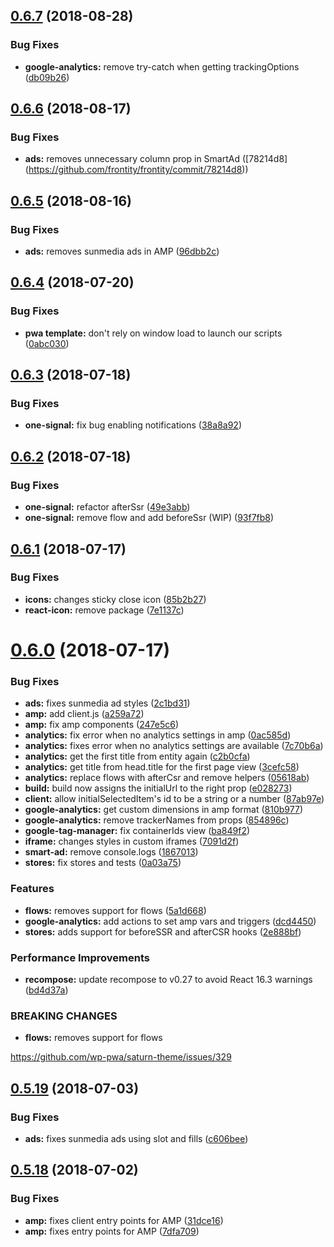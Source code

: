 ## [0.6.7](https://github.com/frontity/frontity/compare/v0.6.6...v0.6.7) (2018-08-28)


### Bug Fixes

* **google-analytics:** remove try-catch when getting trackingOptions ([db09b26](https://github.com/frontity/frontity/commit/db09b26))

## [0.6.6](https://github.com/frontity/frontity/compare/v0.6.5...v0.6.6) (2018-08-17)


### Bug Fixes

* **ads:** removes unnecessary column prop in SmartAd ([78214d8] (https://github.com/frontity/frontity/commit/78214d8))

## [0.6.5](https://github.com/frontity/frontity/compare/v0.6.4...v0.6.5) (2018-08-16)


### Bug Fixes

* **ads:** removes sunmedia ads in AMP ([96dbb2c](https://github.com/frontity/frontity/commit/96dbb2c))

## [0.6.4](https://github.com/frontity/frontity/compare/v0.6.3...v0.6.4) (2018-07-20)


### Bug Fixes

* **pwa template:** don't rely on window load to launch our scripts ([0abc030](https://github.com/frontity/frontity/commit/0abc030))

## [0.6.3](https://github.com/frontity/frontity/compare/v0.6.2...v0.6.3) (2018-07-18)


### Bug Fixes

* **one-signal:** fix bug enabling notifications ([38a8a92](https://github.com/frontity/frontity/commit/38a8a92))

## [0.6.2](https://github.com/frontity/frontity/compare/v0.6.1...v0.6.2) (2018-07-18)


### Bug Fixes

* **one-signal:** refactor afterSsr ([49e3abb](https://github.com/frontity/frontity/commit/49e3abb))
* **one-signal:** remove flow and add beforeSsr (WIP) ([93f7fb8](https://github.com/frontity/frontity/commit/93f7fb8))

## [0.6.1](https://github.com/frontity/frontity/compare/v0.6.0...v0.6.1) (2018-07-17)


### Bug Fixes

* **icons:** changes sticky close icon ([85b2b27](https://github.com/frontity/frontity/commit/85b2b27))
* **react-icon:** remove package ([7e1137c](https://github.com/frontity/frontity/commit/7e1137c))

# [0.6.0](https://github.com/frontity/frontity/compare/v0.5.19...v1.0.0) (2018-07-17)


### Bug Fixes

* **ads:** fixes sunmedia ad styles ([2c1bd31](https://github.com/frontity/frontity/commit/2c1bd31))
* **amp:** add client.js ([a259a72](https://github.com/frontity/frontity/commit/a259a72))
* **amp:** fix amp components ([247e5c6](https://github.com/frontity/frontity/commit/247e5c6))
* **analytics:** fix error when no analytics settings in amp ([0ac585d](https://github.com/frontity/frontity/commit/0ac585d))
* **analytics:** fixes error when no analytics settings are available ([7c70b6a](https://github.com/frontity/frontity/commit/7c70b6a))
* **analytics:** get the first title from entity again ([c2b0cfa](https://github.com/frontity/frontity/commit/c2b0cfa))
* **analytics:** get title from head.title for the first page view ([3cefc58](https://github.com/frontity/frontity/commit/3cefc58))
* **analytics:** replace flows with afterCsr and remove helpers ([05618ab](https://github.com/frontity/frontity/commit/05618ab))
* **build:** build now assigns the initialUrl to the right prop ([e028273](https://github.com/frontity/frontity/commit/e028273))
* **client:** allow initialSelectedItem's id to be a string or a number ([87ab97e](https://github.com/frontity/frontity/commit/87ab97e))
* **google-analytics:** get custom dimensions in amp format ([810b977](https://github.com/frontity/frontity/commit/810b977))
* **google-analytics:** remove trackerNames from props ([854896c](https://github.com/frontity/frontity/commit/854896c))
* **google-tag-manager:** fix containerIds view ([ba849f2](https://github.com/frontity/frontity/commit/ba849f2))
* **iframe:** changes styles in custom iframes ([7091d2f](https://github.com/frontity/frontity/commit/7091d2f))
* **smart-ad:** remove console.logs ([1867013](https://github.com/frontity/frontity/commit/1867013))
* **stores:** fix stores and tests ([0a03a75](https://github.com/frontity/frontity/commit/0a03a75))


### Features

* **flows:** removes support for flows ([5a1d668](https://github.com/frontity/frontity/commit/5a1d668))
* **google-analytics:** add actions to set amp vars and triggers ([dcd4450](https://github.com/frontity/frontity/commit/dcd4450))
* **stores:** adds support for beforeSSR and afterCSR hooks ([2e888bf](https://github.com/frontity/frontity/commit/2e888bf))


### Performance Improvements

* **recompose:** update recompose to v0.27 to avoid React 16.3 warnings ([bd4d37a](https://github.com/frontity/frontity/commit/bd4d37a))


### BREAKING CHANGES

* **flows:** removes support for flows

https://github.com/wp-pwa/saturn-theme/issues/329

## [0.5.19](https://github.com/frontity/frontity/compare/v0.5.18...v0.5.19) (2018-07-03)


### Bug Fixes

* **ads:** fixes sunmedia ads using slot and fills ([c606bee](https://github.com/frontity/frontity/commit/c606bee))

## [0.5.18](https://github.com/frontity/frontity/compare/v0.5.17...v0.5.18) (2018-07-02)


### Bug Fixes

* **amp:** fixes client entry points for AMP ([31dce16](https://github.com/frontity/frontity/commit/31dce16))
* **amp:** fixes entry points for AMP ([7dfa709](https://github.com/frontity/frontity/commit/7dfa709))
